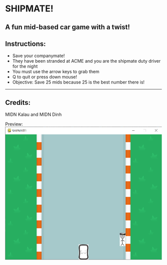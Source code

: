 # SHIPMATE!
A fun mid-based car game with a twist!
----

## Instructions:
* Save your companymate!
* They have been stranded at ACME and you are the shipmate duty driver for the night
* You must use the arrow keys to grab them
* Q to quit or press down mouse!
* Objective: Save 25 mids because 25 is the best number there is!
---
## Credits:
MIDN Kalau and MIDN Dinh

Preview:
![screenshot](images/screenshot.png)

